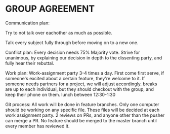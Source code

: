 # GROUP AGREEMENT
Communication plan: 
<!IMPORTANT>Try to not talk over eachother as much as possible.
Talk every subject fully through before moving on to a new one.

Conflict plan:
Every decision needs 75% Majority vote. Strive for unanimous, 
by explaining our decision in depth to the dissenting party, and fully hear their rebuttal.

Work plan:
Work-assignment party 3-4 times a day.
First come first serve, if someone's excited about a certain feature, they're welcome to it. 
If someone needs partners for a project, we will adjust accordingly. breaks are up to each individual, 
but they should checkout with the group, and keep their phone on them. lunch between 12:30-1:30

Git process:
All work will be done in feature branches.
Only one computer should be working on any specific file. 
These files will be decided at each work assignment party. 
2 reviews on PRs, and anyone other than the pusher can merge a PR. 
No feature should be merged to the master branch until every member has reviewed it.
